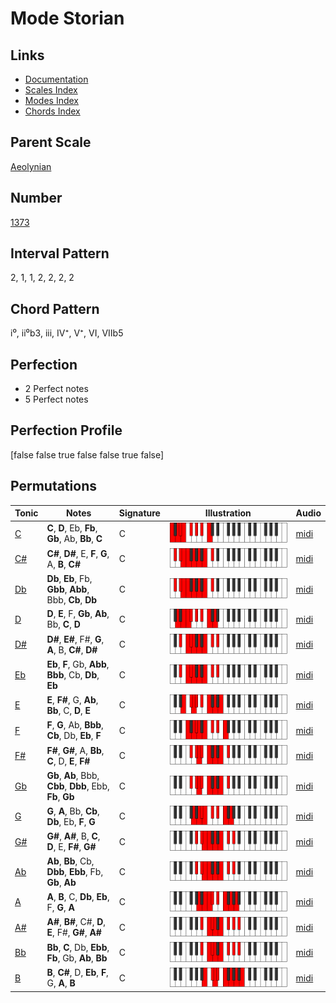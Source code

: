 # Mode Storian

## Links

- [Documentation](README.md)
- [Scales Index](Scales.md)
- [Modes Index](Modes.md)
- [Chords Index](Chords.md)

## Parent Scale

[Aeolynian](ScaleAeolynian.md)

## Number

[1373](https://ianring.com/musictheory/scales/1373)

## Interval Pattern

2, 1, 1, 2, 2, 2, 2

## Chord Pattern

i⁰, ii⁰b3, iii, IV⁺, V⁺, VI, VIIb5

## Perfection

- 2 Perfect notes
- 5 Perfect notes

## Perfection Profile

[false false true false false true false]

## Permutations

| Tonic | Notes | Signature | Illustration | Audio |
|-------|-------|-----------|--------------|-------|
| [C](ModeCNaturalStorian.md) | **C**, **D**, Eb, **Fb**, **Gb**, Ab, **Bb**, **C** | C | ![CNaturalStorian](ModeCNaturalStorian.png) | [midi](https://github.com/edipermadi/music/blob/main/docs/ModeCNaturalStorian.mid?raw=true) |
| [C#](ModeCSharpStorian.md) | **C#**, **D#**, E, **F**, **G**, A, **B**, **C#** | C | ![CSharpStorian](ModeCSharpStorian.png) | [midi](https://github.com/edipermadi/music/blob/main/docs/ModeCSharpStorian.mid?raw=true) |
| [Db](ModeDFlatStorian.md) | **Db**, **Eb**, Fb, **Gbb**, **Abb**, Bbb, **Cb**, **Db** | C | ![DFlatStorian](ModeDFlatStorian.png) | [midi](https://github.com/edipermadi/music/blob/main/docs/ModeDFlatStorian.mid?raw=true) |
| [D](ModeDNaturalStorian.md) | **D**, **E**, F, **Gb**, **Ab**, Bb, **C**, **D** | C | ![DNaturalStorian](ModeDNaturalStorian.png) | [midi](https://github.com/edipermadi/music/blob/main/docs/ModeDNaturalStorian.mid?raw=true) |
| [D#](ModeDSharpStorian.md) | **D#**, **E#**, F#, **G**, **A**, B, **C#**, **D#** | C | ![DSharpStorian](ModeDSharpStorian.png) | [midi](https://github.com/edipermadi/music/blob/main/docs/ModeDSharpStorian.mid?raw=true) |
| [Eb](ModeEFlatStorian.md) | **Eb**, **F**, Gb, **Abb**, **Bbb**, Cb, **Db**, **Eb** | C | ![EFlatStorian](ModeEFlatStorian.png) | [midi](https://github.com/edipermadi/music/blob/main/docs/ModeEFlatStorian.mid?raw=true) |
| [E](ModeENaturalStorian.md) | **E**, **F#**, G, **Ab**, **Bb**, C, **D**, **E** | C | ![ENaturalStorian](ModeENaturalStorian.png) | [midi](https://github.com/edipermadi/music/blob/main/docs/ModeENaturalStorian.mid?raw=true) |
| [F](ModeFNaturalStorian.md) | **F**, **G**, Ab, **Bbb**, **Cb**, Db, **Eb**, **F** | C | ![FNaturalStorian](ModeFNaturalStorian.png) | [midi](https://github.com/edipermadi/music/blob/main/docs/ModeFNaturalStorian.mid?raw=true) |
| [F#](ModeFSharpStorian.md) | **F#**, **G#**, A, **Bb**, **C**, D, **E**, **F#** | C | ![FSharpStorian](ModeFSharpStorian.png) | [midi](https://github.com/edipermadi/music/blob/main/docs/ModeFSharpStorian.mid?raw=true) |
| [Gb](ModeGFlatStorian.md) | **Gb**, **Ab**, Bbb, **Cbb**, **Dbb**, Ebb, **Fb**, **Gb** | C | ![GFlatStorian](ModeGFlatStorian.png) | [midi](https://github.com/edipermadi/music/blob/main/docs/ModeGFlatStorian.mid?raw=true) |
| [G](ModeGNaturalStorian.md) | **G**, **A**, Bb, **Cb**, **Db**, Eb, **F**, **G** | C | ![GNaturalStorian](ModeGNaturalStorian.png) | [midi](https://github.com/edipermadi/music/blob/main/docs/ModeGNaturalStorian.mid?raw=true) |
| [G#](ModeGSharpStorian.md) | **G#**, **A#**, B, **C**, **D**, E, **F#**, **G#** | C | ![GSharpStorian](ModeGSharpStorian.png) | [midi](https://github.com/edipermadi/music/blob/main/docs/ModeGSharpStorian.mid?raw=true) |
| [Ab](ModeAFlatStorian.md) | **Ab**, **Bb**, Cb, **Dbb**, **Ebb**, Fb, **Gb**, **Ab** | C | ![AFlatStorian](ModeAFlatStorian.png) | [midi](https://github.com/edipermadi/music/blob/main/docs/ModeAFlatStorian.mid?raw=true) |
| [A](ModeANaturalStorian.md) | **A**, **B**, C, **Db**, **Eb**, F, **G**, **A** | C | ![ANaturalStorian](ModeANaturalStorian.png) | [midi](https://github.com/edipermadi/music/blob/main/docs/ModeANaturalStorian.mid?raw=true) |
| [A#](ModeASharpStorian.md) | **A#**, **B#**, C#, **D**, **E**, F#, **G#**, **A#** | C | ![ASharpStorian](ModeASharpStorian.png) | [midi](https://github.com/edipermadi/music/blob/main/docs/ModeASharpStorian.mid?raw=true) |
| [Bb](ModeBFlatStorian.md) | **Bb**, **C**, Db, **Ebb**, **Fb**, Gb, **Ab**, **Bb** | C | ![BFlatStorian](ModeBFlatStorian.png) | [midi](https://github.com/edipermadi/music/blob/main/docs/ModeBFlatStorian.mid?raw=true) |
| [B](ModeBNaturalStorian.md) | **B**, **C#**, D, **Eb**, **F**, G, **A**, **B** | C | ![BNaturalStorian](ModeBNaturalStorian.png) | [midi](https://github.com/edipermadi/music/blob/main/docs/ModeBNaturalStorian.mid?raw=true) |
